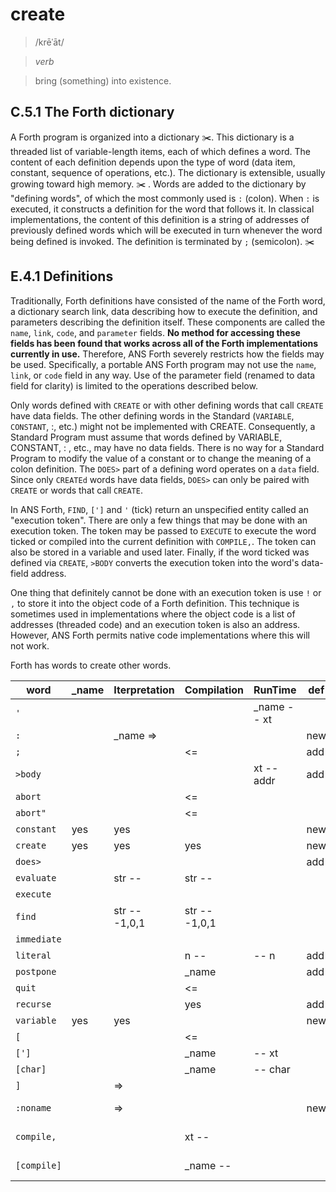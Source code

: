 # create
> /krēˈāt/

> _verb_

> bring (something) into existence.

## C.5.1 The Forth dictionary
A Forth program is organized into a dictionary :scissors:. This dictionary is a threaded list of variable-length items, each of which defines a word. The content of each definition depends upon the type of word (data item, constant, sequence of operations, etc.). The dictionary is extensible, usually growing toward high memory. :scissors: . Words are added to the dictionary by "defining words", of which the most commonly used is `:` (colon). When `:` is executed, it constructs a definition for the word that follows it. In classical implementations, the content of this definition is a string of addresses of previously defined words which will be executed in turn whenever the word being defined is invoked. The definition is terminated by `;` (semicolon). :scissors:

## E.4.1 Definitions
Traditionally, Forth definitions have consisted of the name of the Forth word, a dictionary search link, data describing how to execute the definition, and parameters describing the definition itself. These components are called the `name`, `link`, `code`, and `parameter` fields. **No method for accessing these fields has been found that works across all of the Forth implementations currently in use.** Therefore, ANS Forth severely restricts how the fields may be used. Specifically, a portable ANS Forth program may not use the `name`, `link`, or `code` field in any way. Use of the parameter field (renamed to data field for clarity) is limited to the operations described below.

Only words defined with `CREATE` or with other defining words that call `CREATE` have data fields. The other defining words in the Standard (`VARIABLE`, `CONSTANT`, :, etc.) might not be implemented with CREATE. Consequently, a Standard Program must assume that words defined by VARIABLE, CONSTANT, : , etc., may have no data fields. There is no way for a Standard Program to modify the value of a constant or to change the meaning of a colon definition. The `DOES>` part of a defining word operates on a `data` field. Since only `CREATEd` words have data fields, `DOES>` can only be paired with `CREATE` or words that call `CREATE`.

In ANS Forth, `FIND`, `[']` and `'` (tick) return an unspecified entity called an "execution token". There are only a few things that may be done with an execution token. The token may be passed to `EXECUTE` to execute the word ticked or compiled into the current definition with `COMPILE,`. The token can also be stored in a variable and used later. Finally, if the word ticked was defined via `CREATE`, `>BODY` converts the execution token into the word's data-field address.

One thing that definitely cannot be done with an execution token is use `!` or `,` to store it into the object code of a Forth definition. This technique is sometimes used in implementations where the object code is a list of addresses (threaded code) and an execution token is also an address. However, ANS Forth permits native code implementations where this will not work.

Forth has words to create other words.

word        | _name | Iterpretation | Compilation   | RunTime     | def | spec
----------- | ----- | ------------- | ------------- | ----------- | --- | --------
`'`         |       |               |               | _name -- xt |     | core
`:`         |       | _name =>      |               |             | new | core
`;`         |       |               | <=            |             | add | core
`>body`     |       |               |               | xt -- addr  | add | core
`abort`     |       |               | <=            |             |     | core
`abort"`    |       |               | <=            |             |     | core
`constant`  | yes   | yes           |               |             | new | core
`create`    | yes   | yes           | yes           |             | new | core
`does>`     |       |               |               |             | add | core
`evaluate`  |       | str --        | str --        |             |     | core
`execute`   |       |               |               |             |     | core
`find`      |       | str -- -1,0,1 | str -- -1,0,1 |             |     | core
`immediate` |       |               |               |             |     | core
`literal`   |       |               | n --          | -- n        | add | core
`postpone`  |       |               | _name         |             | add | core
`quit`      |       |               | <=            |             |     | core
`recurse`   |       |               | yes           |             | add | core
`variable`  | yes   | yes           |               |             | new | core
`[`         |       |               | <=            |             |     | core
`[']`       |       |               | _name         | -- xt       |     | core
`[char]`    |       |               | _name         | -- char     |     | core
`]`         |       | =>            |               |             |     | core
`:noname`   |       | =>            |               |             | new | core ext
`compile,`  |       |               | xt --         |             |     | core ext
`[compile]` |       |               | _name --      |             |     | core ext
